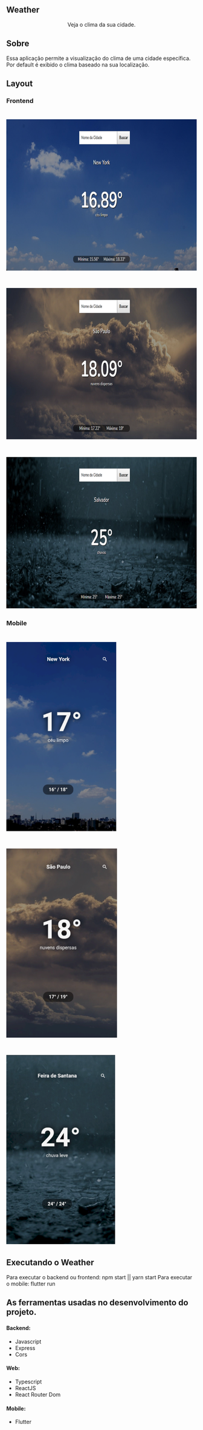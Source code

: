## Weather

<p align="center">Veja o clima da sua cidade.</p>


## Sobre

Essa aplicação permite a visualização do clima de uma cidade específica. Por default é exibido o clima baseado na sua localização.


## Layout

<h3> Frontend </h3>

<h1>
<img src="./screenshots/frontend-clear.png" height="400" />
</h1>
<h1>
<img src="./screenshots/frontend-clouds.png" height="400" />
</h1>
<h1>
<img src="./screenshots/frontend-rain.png" height="400" />
</h1>

<h3> Mobile</h3>

<h1>
<img src="./screenshots/mobile-clear.png" height="500" />
</h1>
<h1>
<img src="./screenshots/mobile-clouds.png" height="500" />
</h1>
<h1>
<img src="./screenshots/mobile-rain.png" height="500" />
</h1>


## Executando o Weather

Para executar o backend ou frontend: npm start || yarn start
Para executar o mobile: flutter run

<h2 Tecnologias </h2>

As ferramentas usadas no desenvolvimento do projeto.

#### Backend:
 - Javascript
 - Express
 - Cors

#### Web:
- Typescript
- ReactJS 
- React Router Dom

#### Mobile:
- Flutter
